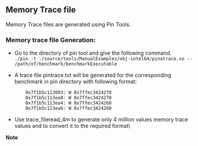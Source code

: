 ## Memory Trace file 
Memory Trace files are generated using Pin Tools.

### Memory trace file Generation:
- Go to the directory of pin tool and give the following command.\
         ```
         ./pin -t ./source/tools/ManualExamples/obj-intel64/pinatrace.so -- /path/of/benchmark/benchmarkExecutable
         ```

- A trace file pintrace.txt will be generated for the corresponding benchmark in pin directory with following format:
         
          0x7f1b5c113093: W 0x7ffec3424278
          0x7f1b5c113ea0: W 0x7ffec3424270
          0x7f1b5c113ea4: W 0x7ffec3424268
          0x7f1b5c113ea6: W 0x7ffec3424260
      
- Use trace_fileread_4m to generate only 4 million values memory trace values and to convert it to the required format\

**Note** 
            
